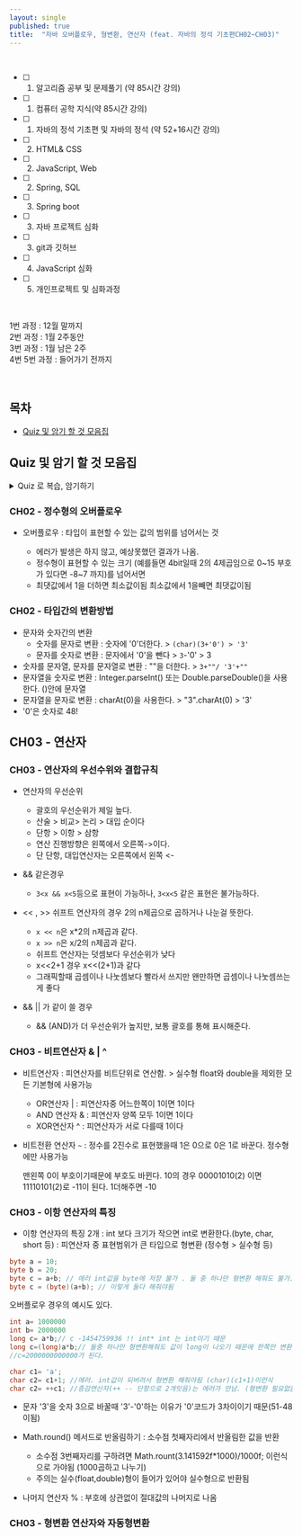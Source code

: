 ```yaml
---
layout: single
published: true
title:  "자바 오버플로우, 형변환, 연산자 (feat. 자바의 정석 기초편CH02~CH03)"
---
```





<br>

- [ ] 1. 알고리즘 공부 및 문제풀기 (약 85시간 강의)
- [ ] 1. 컴퓨터 공학 지식(약 85시간 강의)
- [ ] 1. 자바의 정석 기초편 및 자바의 정석 (약 52+16시간 강의)
- [ ] 2. HTML& CSS
- [ ] 2. JavaScript, Web
- [ ] 2. Spring, SQL
- [ ] 3. Spring boot
- [ ] 3. 자바 프로젝트 심화
- [ ] 3. git과 깃허브
- [ ] 4. JavaScript 심화
- [ ] 5. 개인프로젝트 및 심화과정

<br>


1번 과정 : 12월 말까지  
2번 과정 : 1월 2주동안  
3번 과정 : 1월 남은 2주  
4번 5번 과정 : 들어가기 전까지  


<br>



## 목차

- [Quiz 및 암기 할 것 모음집](#quiz-및-암기-할-것-모음집)




## Quiz 및 암기 할 것 모음집


<details>
  <summary>
    Quiz 로 복습, 암기하기
  </summary>
<div markdown="1">

  <br>


1. char 타입(2byte) 의 변수에 저장될 수 있는 정수 값의 범위는?
2. `x << n`와 같은 값은?
3. `int a='0'`의 a값은?

  <br>



<details>
  <summary>
    답안지
  </summary>

<div markdown="1">
  <br>
  
1. 0~65535
2. x*2의 n제곱
3. 48



</div>
</details>


</div>
</details>



### CH02 - 정수형의 오버플로우

 * 오버플로우
   : 타입이 표현할 수 있는 값의 범위를 넘어서는 것

   - 에러가 발생은 하지 않고, 예상못했던 결과가 나옴.
   - 정수형이 표현할 수 있는 크기 (예를들면 4bit일때 2의 4제곱임으로 0~15 부호가 있다면 -8~7 까지)를 넘어서면
   - 최댓값에서 1을 더하면 최소값이됨 최소값에서 1을빼면 최댓값이됨
  


### CH02 - 타입간의 변환방법

 - 문자와 숫자간의 변환
     - 숫자를 문자로 변환 : 숫자에 '0'더한다. > `(char)(3+'0') > '3'`
     - 문자를 숫자로 변환 : 문자에서 '0'을 뺀다 > `3`-'0' > 3
 - 숫자를 문자열, 문자를 문자열로 변환 : ""을 더한다. > `3+""/ '3'+"" `
 - 문자열을 숫자로 변환 : Integer.parseInt() 또는 Double.parseDouble()을 사용한다. ()안에 문자열
 - 문자열을 문자로 변환 : charAt(0)을 사용한다. > "3".charAt(0) > '3'
 - '0'은 숫자로 48!


## CH03 - 연산자

### CH03 - 연산자의 우선수위와 결합규칙

 * 연산자의 우선순위
   - 괄호의 우선순위가 제일 높다.
   - 산술 > 비교> 논리 > 대입 순이다
   - 단항 > 이항 > 삼항
   - 연산 진행방향은 왼쪽에서 오른쪽->이다.
   - 단 단항, 대입연산자는 오른쪽에서 왼쪽 <-

 * && 같은경우
   - `3<x && x<5`등으로 표현이 가능하나, `3<x<5` 같은 표현은 불가능하다.

 * << , >> 쉬프트 연산자의 경우 2의 n제곱으로 곱하거나 나눈걸 뜻한다.
   - `x << n`은 x*2의 n제곱과 같다.
   - `x >> n`은 x/2의 n제곱과 같다.
   - 쉬프트 연산자는 덧셈보다 우선순위가 낮다
   - x<<2+1  경우 x<<(2+1)과 같다
   - 그래픽할때 곱셈이나 나눗셈보다 빨라서 쓰지만 왠만하면 곱셈이나 나눗셈쓰는게 좋다

 * && || 가 같이 쓸 경우
   - && (AND)가 더 우선순위가 높지만, 보통 괄호를 통해 표시해준다.



### CH03 - 비트연산자 & | ^ 

 * 비트연산자
   : 피연산자를 비트단위로 연산함. > 실수형 float와 double을 제외한 모든 기본형에 사용가능

   - OR연산자 | : 피연산자중 어느한쪽이 1이면 1이다
   - AND 연산자 & : 피연산자 양쪽 모두 1이면 1이다
   - XOR연산자 ^ : 피연산자가 서로 다를때 1이다

 * 비트전환 연산자 ` ~ `
   : 정수를 2진수로 표현했을때 1은 0으로 0은 1로 바꾼다. 정수형에만 사용가능

   맨왼쪽 0이 부호이기때문에 부호도 바뀐다.
   10의 경우 00001010(2) 이면
            11110101(2)로 -11이 된다. 1더해주면 -10



### CH03 - 이항 연산자의 특징

 - 이항 연산자의 특징 2개
   : int 보다 크기가 작으면 int로 변환한다.(byte, char, short 등)
   : 피연산자 중 표현범위가 큰 타입으로 형변환 (정수형 > 실수형 등)

```java
byte a = 10;
byte b = 20;
byte c = a+b; // 에러 int값을 byte에 저장 불가 . 둘 중 하나만 형변환 해줘도 불가.
byte c = (byte)(a+b); // 이렇게 둘다 해줘야됨
```

오버플로우 경우의 예시도 있다.
```java
int a= 1000000
int b= 2000000
long c= a*b;// c -1454759936 !! int* int 는 int이기 때문
long c=(long)a*b;// 둘중 하나만 형변환해줘도 값이 long이 나오기 때문에 한쪽만 변환해줘도 된다.
//c=2000000000000가 된다.
```

```java
char c1= 'a';
char c2= c1+1; //에러. int값이 되버려서 형변환 해줘야됨 (char)(c1+1)이런식
char c2= ++c1; //증감연산자(++ -- 단항으로 2개잇음)는 에러가 안남. (형변환 필요없음)
```

 - 문자 '3'을 숫자 3으로 바꿀때 '3'-'0'하는 이유가 '0'코드가 3차이이기 때문(51-48이됨)

 * Math.round() 메서드로 반올림하기
   : 소수점 첫째자리에서 반올림한 값을 반환

   - 소수점 3번째자리를 구하려면 Math.rount(3.141592f*1000)/1000f; 이런식으로 가야됨 (1000곱하고 나누기)
   - 주의는 실수(float,double)형이 들어가 있어야 실수형으로 반환됨


 * 나머지 연산자 %
   : 부호에 상관없이 절대값의 나머지로 나옴

### CH03 - 형변환 연산자와 자동형변환




















































</div>
</details>
